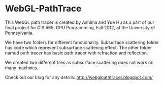 WebGL-PathTrace
===============

This WebGL path tracer is created by Ashima and Yue Hu as a part of our final project for CIS 565: GPU Programming, Fall 2012, at the University of Pennsylvania.

We have two folders for different functionality. Subsurface scattering folder has code which represent subsurface scattering effect. The other folder named path tracer has basic path tracer with
refraction and reflection.

We created two different files as subsurface scattering does not work on many machines.

Check out our blog for any details: http://webglpathtracer.blogspot.com/